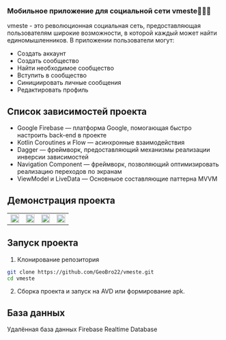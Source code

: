### Мобильное приложение для социальной сети vmeste💫✨🌟

vmeste - это революционная социальная сеть, предоставляющая пользователям широкие возможности, в которой каждый может найти единомышленников. В приложении пользователи могут:
- Создать аккаунт
- Создать сообщество
- Найти необходимое сообщество
- Вступить в сообщество
- Синициировать личные сообщения
- Редактировать профиль

## Список зависимостей проекта

- Google Firebase — платформа Google, помогающая быстро настроить back-end в проекте
- Kotlin Coroutines и Flow — асинхронные взаимодействия
- Dagger — фреймворк, предоставляющий механизмы реализации инверсии зависимостей
- Navigation Component — фреймворк, позволяющий оптимизировать реализацию переходов по экранам
- ViewModel и LiveData — Основныое составляющие паттерна MVVM

## Демонстрация проекта

<div align="center">
  <table>
    <tr>
      <td><img src="https://user-images.githubusercontent.com/91619570/231086724-f7ef9dde-6fee-4a2e-a1c8-004dc40006b0.png" width="100%" height="auto"></td>
      <td><img src="https://user-images.githubusercontent.com/91619570/231088156-4453b7b1-2b22-48fb-b5fb-2c543ef804d9.png"  width="100%" height="auto"></td>
      <td><img src="https://user-images.githubusercontent.com/91619570/231088349-6975f281-4254-40f0-b0fe-8b8adaa9b212.png" width="100%" height="auto"></td>
      <td><img src="https://user-images.githubusercontent.com/91619570/231088502-7076a839-c4ec-4bba-8034-49d9f307da8a.png" width="100%" height="auto"></td>
    </tr>
  </table>
</div>




## Запуск проекта

1. Клонирование репозитория
```bash
git clone https://github.com/GeoBro22/vmeste.git
cd vmeste
```

2. Сборка проекта и запуск на AVD или формирование apk.

## База данных

Удалённая база данных Firebase Realtime Database
